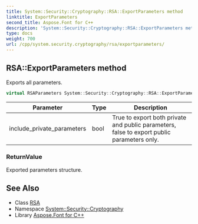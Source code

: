 ```yaml
---
title: System::Security::Cryptography::RSA::ExportParameters method
linktitle: ExportParameters
second_title: Aspose.Font for C++
description: 'System::Security::Cryptography::RSA::ExportParameters method. Exports all parameters in C++.'
type: docs
weight: 700
url: /cpp/system.security.cryptography/rsa/exportparameters/
---
```

## RSA::ExportParameters method


Exports all parameters.

```cpp
virtual RSAParameters System::Security::Cryptography::RSA::ExportParameters(bool include_private_parameters)=0
```


| Parameter | Type | Description |
| --- | --- | --- |
| include_private_parameters | bool | True to export both private and public parameters, false to export public parameters only. |

### ReturnValue

Exported parameters structure.

## See Also

* Class [RSA](../)
* Namespace [System::Security::Cryptography](../../)
* Library [Aspose.Font for C++](../../../)
